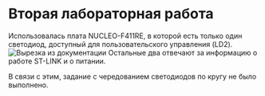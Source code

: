 # Вторая лабораторная работа
Использовалась плата NUCLEO-F411RE, в которой есть только один светодиод, доступный для пользовательского управления (LD2).
![Вырезка из документации](https://img001.prntscr.com/file/img001/gcBD6V4qR0SjMGATE7ix_A.png)
Остальные два отвечают за информацию о работе ST-LINK и о питании.

В связи с этим, задание с чередованием светодиодов по кругу не было выполнено.
